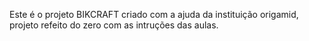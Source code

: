 Este é o projeto BIKCRAFT criado com a ajuda da instituição origamid, projeto refeito do zero com as intruções das aulas.
